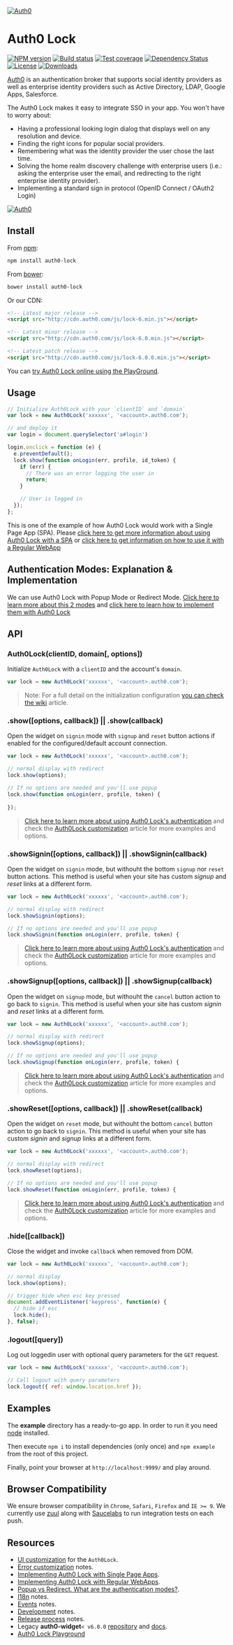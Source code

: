[![Auth0](https://i.cloudup.com/9sk1vhcfbS.png)](http://auth0.com)

# Auth0 Lock
[![NPM version][npm-image]][npm-url]
[![Build status][strider-image]][strider-url]
[![Test coverage][coveralls-image]][coveralls-url]
[![Dependency Status][david-image]][david-url]
[![License][license-image]][license-url]
[![Downloads][downloads-image]][downloads-url]

[Auth0](https://auth0.com) is an authentication broker that supports social identity providers as well as enterprise identity providers such as Active Directory, LDAP, Google Apps, Salesforce.

The Auth0 Lock makes it easy to integrate SSO in your app. You won't have to worry about:
* Having a professional looking login dialog that displays well on any resolution and device.
* Finding the right icons for popular social providers.
* Remembering what was the identity provider the user chose the last time.
* Solving the home realm discovery challenge with enterprise users (i.e.: asking the enterprise user the email, and redirecting to the right enterprise identity provider).
* Implementing a standard sign in protocol (OpenID Connect / OAuth2 Login)

[![Auth0](https://i.cloudup.com/6opoEX_Z9z.png)](http://auth0.com)

## Install

From [npm](https://npmjs.org):

```sh
npm install auth0-lock
```

From [bower](http://bower.io):

```sh
bower install auth0-lock
```

Or our CDN:

```html
<!-- Latest major release -->
<script src="http://cdn.auth0.com/js/lock-6.min.js"></script>

<!-- Latest minor release -->
<script src="http://cdn.auth0.com/js/lock-6.0.min.js"></script>

<!-- Latest patch release -->
<script src="http://cdn.auth0.com/js/lock-6.0.0.min.js"></script>
```

You can [try Auth0 Lock online using the PlayGround](http://lock-pl4y.herokuapp.com).

## Usage

```js
// Initialize Auth0Lock with your `clientID` and `domain`
var lock = new Auth0Lock('xxxxxx', '<account>.auth0.com');

// and deploy it
var login = document.querySelector('a#login')

login.onclick = function (e) {
  e.preventDefault();
  lock.show(function onLogin(err, profile, id_token) {
    if (err) {
      // There was an error logging the user in
      return;
    }

    // User is logged in
  });
};
```

This is one of the example of how Auth0 Lock would work with a Single Page App (SPA). Please [click here to get more information about using Auth0 Lock with a SPA](https://github.com/auth0/lock/wiki/Types-Of-Applications#single-page-app) or [click here to get information on how to use it with a Regular WebApp](https://github.com/auth0/lock/wiki/Types-Of-Applications#regular-webapp)

## Authentication Modes: Explanation & Implementation

We can use Auth0 Lock with Popup Mode or Redirect Mode. [Click here to learn more about this 2 modes](https://github.com/auth0/lock/wiki/Authentication-Modes) and [click here to learn how to implement them with Auth0 Lock](https://github.com/auth0/lock/wiki/Types-Of-Applications)

## API

### Auth0Lock(clientID, domain[, options])

Initialize `Auth0Lock` with a `clientID` and the account's `domain`.

```js
var lock = new Auth0Lock('xxxxxx', '<account>.auth0.com');
```

> Note: For a full detail on the initialization configuration [you can check the wiki][lock-initialization] article.


### .show([options, callback]) || .show(callback)

Open the widget on `signin` mode with `signup` and `reset` button actions if enabled for the configured/default account connection.

```js
var lock = new Auth0Lock('xxxxxx', '<account>.auth0.com');

// normal display with redirect 
lock.show(options);

// If no options are needed and you'll use popup
lock.show(function onLogin(err, profile, token) {
  
});

```

> [Click here to learn more about using Auth0 Lock's authentication](https://github.com/auth0/lock/wiki/Types-Of-Applications) and check the [Auth0Lock customization][lock-customization] article for more examples and options.

### .showSignin([options, callback]) || .showSignin(callback)

Open the widget on `signin` mode, but withouht the bottom `signup` nor `reset` button actions. This method is useful when your site has custom *signup* and *reset* links at a different form.

```js
var lock = new Auth0Lock('xxxxxx', '<account>.auth0.com');

// normal display with redirect 
lock.showSignin(options);

// If no options are needed and you'll use popup
lock.showSignin(function onLogin(err, profile, token) {
```
> [Click here to learn more about using Auth0 Lock's authentication](https://github.com/auth0/lock/wiki/Types-Of-Applications) and check the [Auth0Lock customization][lock-customization] article for more examples and options.


### .showSignup([options, callback]) || .showSignup(callback)

Open the widget on `signup` mode, but withouht the `cancel` button action to go back to `signin`. This method is useful when your site has custom *signin* and *reset* links at a different form.

```js
var lock = new Auth0Lock('xxxxxx', '<account>.auth0.com');

// normal display with redirect 
lock.showSignup(options);

// If no options are needed and you'll use popup
lock.showSignup(function onLogin(err, profile, token) {

```
> [Click here to learn more about using Auth0 Lock's authentication](https://github.com/auth0/lock/wiki/Types-Of-Applications) and check the [Auth0Lock customization][lock-customization] article for more examples and options.


### .showReset([options, callback]) || .showReset(callback)

Open the widget on `reset` mode, but withouht the bottom `cancel` button action to go back to `signin`.  This method is useful when your site has custom *signin* and *signup* links at a different form.

```js
var lock = new Auth0Lock('xxxxxx', '<account>.auth0.com');

// normal display with redirect 
lock.showReset(options);

// If no options are needed and you'll use popup
lock.showReset(function onLogin(err, profile, token) {
```

> [Click here to learn more about using Auth0 Lock's authentication](https://github.com/auth0/lock/wiki/Types-Of-Applications) and check the [Auth0Lock customization][lock-customization] article for more examples and options.


### .hide([callback])

Close the widget and invoke `callback` when removed from DOM.

```js
var lock = new Auth0Lock('xxxxxx', '<account>.auth0.com');

// normal display
lock.show(options);

// trigger hide when esc key pressed
document.addEventListener('keypress', function(e) {
  // hide if esc
  lock.hide();
}, false);
```

### .logout([query])

Log out loggedin user with optional query parameters for the `GET` request.

```js
var lock = new Auth0Lock('xxxxxx', '<account>.auth0.com');

// Call logout with query parameters
lock.logout({ ref: window.location.href });
```

## Examples

The **example** directory has a ready-to-go app. In order to run it you need [node](http://nodejs.org/) installed.

Then execute `npm i` to install dependencies (only once) and `npm example` from the root of this project.

Finally, point your browser at `http://localhost:9999/` and play around.

## Browser Compatibility

We ensure browser compatibility in `Chrome`, `Safari`, `Firefox` and `IE >= 9`. We currently use [zuul](https://github.com/defunctzombie/zuul) along with [Saucelabs](https://saucelabs.com) to run integration tests on each push.

## Resources

* [UI customization][ui-customization] for the `Auth0Lock`.
* [Error customization][error-customization] notes.
* [Implementing Auth0 Lock with Single Page Apps](https://github.com/auth0/lock/wiki/Types-Of-Applications#single-page-app).
* [Implementing Auth0 Lock with Regular WebApps](https://github.com/auth0/lock/wiki/Types-Of-Applications#regular-webapp).
* [Popup vs Redirect. What are the authentication modes?](https://github.com/auth0/lock/wiki/Authentication-Modes).
* [I18n][i18n-notes] notes.
* [Events][events-notes] notes.
* [Development][development-notes] notes.
* [Release process][release-process] notes.
* Legacy **auth0-widget**`< v6.0.0` [repository](https://github.com/auth0/widget) and [docs](https://docs.auth0.com/login-widget2).
* [Auth0 Lock Playground](http://lock-pl4y.herokuapp.com)

<!-- Vaaaaarrsss -->

[download1]: https://raw.github.com/auth0/lock/master/build/auth0-lock.js
[download2]: https://raw.github.com/auth0/lock/master/build/auth0-lock.min.js

[npm-image]: https://img.shields.io/npm/v/auth0-lock.svg?style=flat-square
[npm-url]: https://npmjs.org/package/auth0-lock
[strider-image]: https://ci.auth0.com/auth0/lock/badge
[strider-url]: https://ci.auth0.com/auth0/lock
[coveralls-image]: https://img.shields.io/coveralls/auth0/lock.svg?style=flat-square
[coveralls-url]: https://coveralls.io/r/auth0/lock?branch=master
[david-image]: http://img.shields.io/david/auth0/lock.svg?style=flat-square
[david-url]: https://david-dm.org/auth0/lock
[license-image]: http://img.shields.io/npm/l/auth0-lock.svg?style=flat-square
[license-url]: LICENSE
[downloads-image]: http://img.shields.io/npm/dm/auth0-lock.svg?style=flat-square
[downloads-url]: https://npmjs.org/package/auth0-lock

[lock-initialization]: https://github.com/auth0/lock/wiki/Auth0lock-initialization
[lock-customization]: https://github.com/auth0/lock/wiki/Auth0lock-customization
[ui-customization]: https://github.com/auth0/lock/wiki/UI-customization
[error-customization]: https://github.com/auth0/lock/wiki/Customizing-error-messages
[spa-notes]: https://github.com/auth0/lock/wiki/Single-page-applications
[i18n-notes]: https://github.com/auth0/lock/wiki/I18n
[events-notes]: https://github.com/auth0/lock/wiki/Events
[development-notes]: https://github.com/auth0/lock/wiki/Development-notes
[release-process]: https://github.com/auth0/lock/wiki/Release-process
